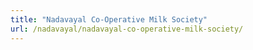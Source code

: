 ```yaml
---
title: "Nadavayal Co-Operative Milk Society"
url: /nadavayal/nadavayal-co-operative-milk-society/
---
```

